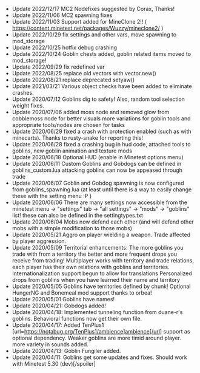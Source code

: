 * Update 2022/12/17 MC2 Nodefixes suggested by Corax, Thanks!
* Update 2022/11/06 MC2 spawning fixes
* Update 2022/11/03 Support added for MineClone 2!! ( https://content.minetest.net/packages/Wuzzy/mineclone2/ )
* Update 2022/10/29 fix settings and other vars, move spawning to mod_storage
* Update 2022/10/25 hotfix  debug crashing
* Update 2022/10/24 Goblin chests added, goblin related items moved to mod_storage!
* Update 2022/09/29 fix redefined var
* Update 2022/08/25 replace old vectors with vector.new()
* Update 2022/08/21 replace deprecated setyaw()
* Update 2021/03/21 Various object checks have been added to eliminate crashes.
* Update 2020/07/12 Goblins dig to safety! Also, random tool selection weight fixes. 
* Update 2020/07/06 added moss node and removed glow from cobblemoss node for better visuals
  more variations for goblin tools and appropriate tools/nodes are chosen for tasks
* Update 2020/06/29 fixed a crash with protection enabled (such as with minecarts). Thanks to rusty-snake for reporting this!
* Update 2020/06/28 fixed a crashing bug in hud code, attached tools to goblins, new goblin animation and texture mods
* Update 2020/06/18 Optional HUD (enable in Minetest options menu)
* Update 2020/06/11 Custom Goblins and Gobdogs can be defined in goblins_custom.lua 
 attacking goblins can now be appeased through trade
* Update 2020/06/07 Goblin and Gobdog spawning is now configured from goblins_spawning.lua (at least until there is a way to easily change these with the setting menu :P )
* Update 2020/06/06 There are many settings now accessible from the minetest menu -> "settings" tab -> "all settings" -> "mods" -> "goblins" list! these can also be defined in the settingtypes.txt
* Update 2020/06/04 Mobs now defend each other (and will defend other mobs with a simple modification to those mobs)
* Update 2020/05/21 Aggro on player wielding a weapon.  Trade affected by player aggression. 
* Update 2020/05/09 Territorial enhancements: 
  The more goblins you trade with from a territory the better and more frequent drops you receive from trading! 
  Multiplayer works with territory and trade relations, each player has their own relations with goblins and territories.
  Internationalization support begun to allow for translations
   Personalized drops from goblins when you have learned their name and territory
* Update 2020/05/05 Goblins have territories defined by chunk! 
   Optional HungerNG and Bonemeal mod support thanks to orbea!
* Update 2020/05/01 Goblins have names!
* Update 2020/04/21: Gobdogs added!
* Update 2020/04/18: Implemented tunneling function from duane-r's goblins. Behavioral functions now get their own file.
* Update 2020/04/17: Added TenPlus1 [url=https://notabug.org/TenPlus1/ambience]ambience[/url]  support as optional dependency. Weaker goblins are more timid around player.
more variety in sounds added.
* Update 2020/04/13: Goblin Fungiler added.  
* Update 2020/04/11: Goblins get some updates and fixes. Should work with Minetest 5.30 (dev)[/spoiler]
